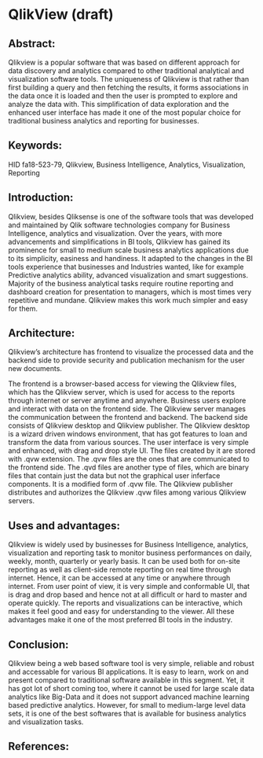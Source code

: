 # QlikView (draft)

## Abstract:

Qlikview is a popular software that was based on different approach for data discovery and analytics compared to other traditional analytical and visualization software tools. The uniqueness of Qlikview is that rather than first building a query and then fetching the results, it forms associations in the data once it is loaded and then the user is prompted to explore and analyze the data with. This simplification of data exploration and the enhanced user interface has made it one of the most popular choice for traditional business analytics and reporting for businesses.

## Keywords:

HID fa18-523-79, Qlikview, Business Intelligence, Analytics, Visualization, Reporting

## Introduction:

Qlikview, besides Qliksense is one of the software tools that was developed and maintained by Qlik software technologies company for Business Intelligence, analytics and visualization. Over the years, with more advancements and simplifications in BI tools, Qlikview has gained its prominence for small to medium scale business analytics applications due to its simplicity, easiness and handiness. It adapted to the changes in the BI tools experience that businesses and Industries wanted, like for example Predictive analytics ability, advanced visualization and smart suggestions. Majority of the business analytical tasks require routine reporting and dashboard creation for presentation to managers, which is most times very repetitive and mundane. Qlikview makes this work much simpler and easy for them.

## Architecture:

Qlikview’s architecture has frontend to visualize the processed data and the backend side to provide security and publication mechanism for the user new documents. 

The frontend is a browser-based access for viewing the Qlikview files, which has the Qlikview server, which is used for access to the reports through internet or server anytime and anywhere. Business users explore and interact with data on the frontend side. The Qlikview server manages the communication between the frontend and backend. The backend side consists of Qlikview desktop and Qlikview publisher. The Qlikview desktop is a wizard driven windows environment, that has got features to loan and transform the data from various sources. The user interface is very simple and enhanced, with drag and drop style UI. The files created by it are stored with .qvw extension. The .qvw files are the ones that are communicated to the frontend side. The .qvd files are another type of files, which are binary files that contain just the data but not the graphical user inferface components. It is a modified form of .qvw file.  The Qlikview publisher distributes and authorizes the Qlikview .qvw files among various Qlikview servers.

## Uses and advantages:

Qlikview is widely used by businesses for Business Intelligence, analytics, visualization and reporting task to monitor business performances on daily, weekly, month, quarterly or yearly basis. It can be used both for on-site reporting as well as client-side remote reporting on real time through internet. Hence, it can be accessed at any time or anywhere through internet. From user point of view, it is very simple and conformable UI, that is drag and drop based and hence not at all difficult or hard to master and operate quickly. The reports and visualizations can be interactive, which makes it feel good and easy for understanding to the viewer. All these advantages make it one of the most preferred BI tools in the industry.

## Conclusion:

Qlikview being a web based software tool is very simple, reliable and robust and accessable for various BI applications. It is easy to learn, work on and present compared to traditional software available in this segment. Yet, it has got lot of short coming too, where it cannot be used for large scale data analytics like Big-Data and it does not support advanced machine learning based predictive analytics. However, for small to medium-large level data sets, it is one of the best softwares that is available for business analytics and visualization tasks.

## References:
